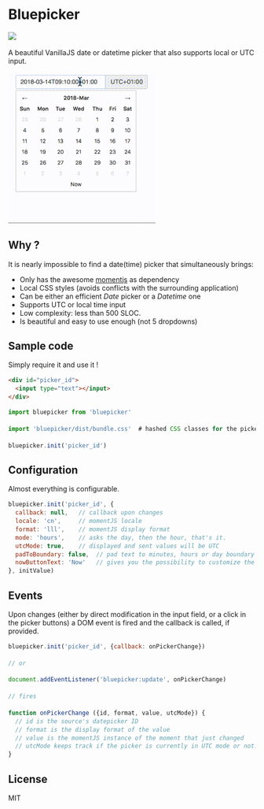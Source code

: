 # Bluepicker

<img src="https://travis-ci.org/Polyconseil/bluepicker.svg?branch=master">

A beautiful VanillaJS date or datetime picker that also supports local or UTC input.

<img width="300" alt="Bluepicker demo" src="./bluepicker.gif">

## Why ?

It is nearly impossible to find a date(time) picker that simultaneously brings:

- Only has the awesome [momentjs](https://momenjs.com) as dependency
- Local CSS styles (avoids conflicts with the surrounding application)
- Can be either an efficient *Date* picker or a *Datetime* one
- Supports UTC or local time input
- Low complexity: less than 500 SLOC.
- Is beautiful and easy to use enough (not 5 dropdowns)

## Sample code

Simply require it and use it !

```html
<div id="picker_id">
  <input type="text"></input>
</div>
```


```javascript
import bluepicker from 'bluepicker'

import 'bluepicker/dist/bundle.css'  # hashed CSS classes for the picker

bluepicker.init('picker_id')
```


## Configuration

Almost everything is configurable.

```javascript
bluepicker.init('picker_id', {
  callback: null,   // callback upon changes
  locale: 'cn',     // momentJS locale
  format: 'lll',    // momentJS display format
  mode: 'hours',    // asks the day, then the hour, that's it.
  utcMode: true,    // displayed and sent values will be UTC
  padToBoundary: false,  // pad text to minutes, hours or day boundary depending on the mode.
  nowButtonText: 'Now'   // gives you the possibility to customize the "Now" button text.
}, initValue)

```

## Events

Upon changes (either by direct modification in the input field, or a click
in the picker buttons) a DOM event is fired and the callback is called,
if provided.

```javascript
bluepicker.init('picker_id', {callback: onPickerChange})

// or

document.addEventListener('bluepicker:update', onPickerChange)

// fires

function onPickerChange ({id, format, value, utcMode}) {
  // id is the source's datepicker ID
  // format is the display format of the value
  // value is the momentJS instance of the moment that just changed
  // utcMode keeps track if the picker is currently in UTC mode or not.
}
```

## License

MIT
